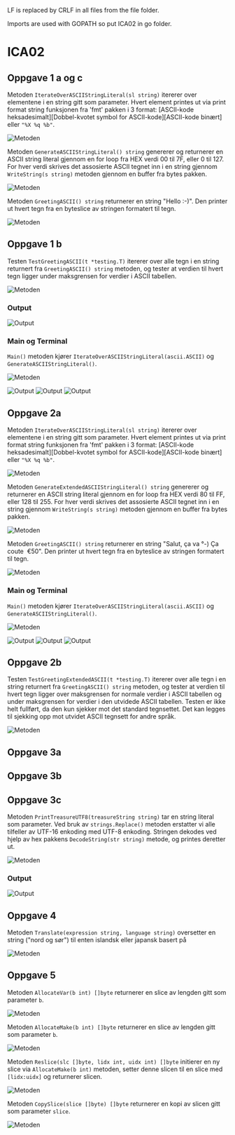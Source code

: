 LF is replaced by CRLF in all files from the file folder. 

Imports are used with GOPATH so put ICA02 in go folder.

# ICA02
## Oppgave 1 a og c
Metoden `IterateOverASCIIStringLiteral(sl string)` itererer over elementene i en string gitt som parameter. Hvert element printes ut via print format string funksjonen fra 'fmt' pakken i 3 format: [ASCII-kode heksadesimalt][Dobbel-kvotet symbol for ASCII-kode][ASCII-kode binært] eller `"%X %q %b"`. 

![Metoden](https://github.com/emfkf/temptest/blob/master/pictures/opg1iterate.PNG)

Metoden `GenerateASCIIStringLiteral() string` genererer og returnerer en ASCII string literal gjennom en for loop fra HEX verdi 00 til 7F, eller 0 til 127. For hver verdi skrives det assosierte ASCII tegnet inn i en string gjennom `WriteString(s string)` metoden gjennom en buffer fra bytes pakken. 

![Metoden](https://github.com/emfkf/temptest/blob/master/pictures/opg1generate.PNG)

Metoden `GreetingASCII() string` returnerer en string "Hello :-)". Den printer ut hvert tegn fra en byteslice av stringen formatert til tegn. 

![Metoden](https://github.com/emfkf/temptest/blob/master/pictures/opg1greeting.PNG)

## Oppgave 1 b
Testen `TestGreetingASCII(t *testing.T)` itererer over alle tegn i en string returnert fra `GreetingASCII() string` metoden, og tester at verdien til hvert tegn ligger under maksgrensen for verdier i ASCII tabellen. 

![Metoden](https://github.com/emfkf/temptest/blob/master/pictures/opg1test.PNG)

### Output
![Output](https://github.com/emfkf/temptest/blob/master/pictures/opg1testoutput.PNG)


### Main og Terminal

`Main()` metoden kjører `IterateOverASCIIStringLiteral(ascii.ASCII)` og `GenerateASCIIStringLiteral()`.

![Metoden](https://github.com/emfkf/temptest/blob/master/pictures/opg1main.PNG)

![Output](https://github.com/emfkf/temptest/blob/master/pictures/opg1terminal1.PNG)
![Output](https://github.com/emfkf/temptest/blob/master/pictures/opg1terminal2.PNG)
![Output](https://github.com/emfkf/temptest/blob/master/pictures/opg1terminal3.PNG)

## Oppgave 2a
Metoden `IterateOverASCIIStringLiteral(sl string)` itererer over elementene i en string gitt som parameter. Hvert element printes ut via print format string funksjonen fra 'fmt' pakken i 3 format: [ASCII-kode heksadesimalt][Dobbel-kvotet symbol for ASCII-kode][ASCII-kode binært] eller `"%X %q %b"`. 

![Metoden](https://github.com/emfkf/temptest/blob/master/pictures/opg2iterate.PNG)

Metoden `GenerateExtendedASCIIStringLiteral() string` genererer og returnerer en ASCII string literal gjennom en for loop fra HEX verdi 80 til FF, eller 128 til 255. For hver verdi skrives det assosierte ASCII tegnet inn i en string gjennom `WriteString(s string)` metoden gjennom en buffer fra bytes pakken. 

![Metoden](https://github.com/emfkf/temptest/blob/master/pictures/opg2generate.PNG)

Metoden `GreetingASCII() string` returnerer en string "Salut, ça va °-) Ça coute ​ €50​". Den printer ut hvert tegn fra en byteslice av stringen formatert til tegn. 

![Metoden](https://github.com/emfkf/temptest/blob/master/pictures/opg2greeting.PNG)

### Main og Terminal
`Main()` metoden kjører `IterateOverASCIIStringLiteral(ascii.ASCII)` og `GenerateASCIIStringLiteral()`.

![Metoden](https://github.com/emfkf/temptest/blob/master/pictures/opg2main.PNG)

![Output](https://github.com/emfkf/temptest/blob/master/pictures/opg2terminal1.PNG)
![Output](https://github.com/emfkf/temptest/blob/master/pictures/opg2terminal2.PNG)
![Output](https://github.com/emfkf/temptest/blob/master/pictures/opg2terminal3.png)

## Oppgave 2b
Testen `TestGreetingExtendedASCII(t *testing.T)` itererer over alle tegn i en string returnert fra `GreetingASCII() string` metoden, og tester at verdien til hvert tegn ligger over maksgrensen for normale verdier i ASCII tabellen og under maksgrensen for verdier i den utvidede ASCII tabellen. Testen er ikke helt fullført, da den kun sjekker mot det standard tegnsettet. Det kan legges til sjekking opp mot utvidet ASCII tegnsett for andre språk.

![Metoden](https://github.com/emfkf/temptest/blob/master/pictures/opg2test.PNG)

## Oppgave 3a

## Oppgave 3b

## Oppgave 3c
Metoden `PrintTreasureUTF8(treasureString string)` tar en string literal som parameter. Ved bruk av `strings.Replace()` metoden erstatter vi alle tilfeller av UTF-16 enkoding med UTF-8 enkoding. Stringen dekodes ved hjelp av hex pakkens `DecodeString(str string)` metode, og printes deretter ut.

![Metoden](https://github.com/emfkf/temptest/blob/master/pictures/opg3printtreasureutf8.PNG)

### Output
![Output](https://github.com/emfkf/temptest/blob/master/pictures/opg3treasure.PNG)



## Oppgave 4
Metoden `Translate(expression string, language string)` oversetter en string ("nord og sør") til enten islandsk eller japansk basert på 

![Metoden](https://github.com/emfkf/temptest/blob/master/pictures/opg4translate.PNG)

## Oppgave 5

Metoden `AllocateVar(b int) []byte` returnerer en slice av lengden gitt som parameter `b`. 

![Metoden](https://github.com/emfkf/temptest/blob/master/pictures/opg5allocatevar.PNG)

Metoden `AllocateMake(b int) []byte` returnerer en slice av lengden gitt som parameter `b`. 

![Metoden](https://github.com/emfkf/temptest/blob/master/pictures/opg5allocatemake.PNG)

Metoden `Reslice(slc []byte, lidx int, uidx int) []byte` initierer en ny slice via `AllocateMake(b int)` metoden, setter denne slicen til en slice med `[lidx:uidx]` og returnerer slicen. 

![Metoden](https://github.com/emfkf/temptest/blob/master/pictures/opg5reslice.PNG)

Metoden `CopySlice(slice []byte) []byte` returnerer en kopi av slicen gitt som parameter `slice`.

![Metoden](https://github.com/emfkf/temptest/blob/master/pictures/opg5copyslice.PNG)